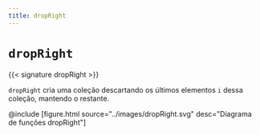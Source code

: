 ```yaml
---
title: dropRight
---
```


# `dropRight`

{{< signature dropRight >}}

`dropRight` cria uma coleção descartando os últimos elementos `i` dessa coleção, mantendo o restante.

@include [figure.html source="../images/dropRight.svg" desc="Diagrama de funções dropRight"]
